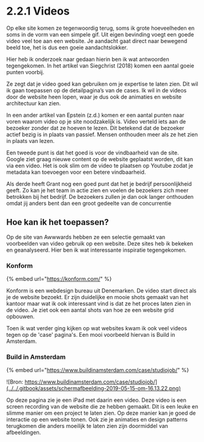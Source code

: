 # 2.2.1 Videos

Op elke site komen ze tegenwoordig terug, soms ik grote hoeveelheden en soms in de vorm van een simpele gif. Uit eigen bevinding voegt een goede video veel toe aan een website. Je aandacht gaat direct naar bewegend beeld toe, het is dus een goeie aandachtslokker. 

Hier heb ik onderzoek naar gedaan hierin ben ik wat antwoorden tegengekomen. In het artikel van Siegchrist \(2018\) komen een aantal goeie punten voorbij.

Ze zegt dat je video goed kan gebruiken om je expertise te laten zien. Dit wil ik gaan toepassen op de detailpagina’s van de cases. Ik wil in de videos door de website heen lopen, waar je dus ook de animaties en website architectuur kan zien. 

In een ander artikel van Epstein \(z.d.\) komen er een aantal punten naar voren waarom video op je site noodzakelijk is. Video verteld iets aan de bezoeker zonder dat ze hoeven te lezen. Dit betekend dat de bezoeker actief bezig is in plaats van passief. Mensen onthouden meer als ze het zien in plaats van lezen.

Een tweede punt is dat het goed is voor de vindbaarheid van de site. Google ziet graag nieuwe content op de website geplaatst worden, dit kan via een video. Het is ook slim om de video te plaatsen op Youtube zodat je metadata kan toevoegen voor een betere vindbaarheid.

Als derde heeft Grant nog een goed punt dat het je bedrijf persoonlijkheid geeft. Zo kan je het team in actie zien en voelen de bezoekers zich meer betrokken bij het bedrijf. De bezoekers zullen je dan ook langer onthouden omdat jij anders bent dan een groot gedeelte van de concurrentie

## Hoe kan ik het toepassen?

Op de site van Awwwards hebben ze een selectie gemaakt van voorbeelden van video gebruik op een website. Deze sites heb ik bekeken en geanalyseerd. Hier ben ik wat interessante inspiratie tegengekomen.

### Konform

{% embed url="https://konform.com/" %}

Konform is een webdesign bureau uit Denemarken. De video start direct als je de website bezoekt. Er zijn duidelijke en mooie shots gemaakt van het kantoor maar wat ik ook interessant vind is dat ze het proces laten zien in de video. Je ziet ook een aantal shots van hoe ze een website grid opbouwen. 

Toen ik wat verder ging kijken op wat websites kwam ik ook veel videos tegen op de 'case' pagina's. Een mooi voorbeeld hiervan is Build in Amsterdam.

### Build in Amsterdam

{% embed url="https://www.buildinamsterdam.com/case/studiojob/" %}

![Bron: https://www.buildinamsterdam.com/case/studiojob/](../../.gitbook/assets/schermafbeelding-2019-05-15-om-16.13.22.png)

Op deze pagina zie je een iPad met daarin een video. Deze video is een screen recording van de website die ze hebben gemaakt. Dit is een leuke en slimme manier om een project te laten zien. Op deze manier kan je goed de interactie op een website tonen. Ook zie je animaties en design patterns terugkomen die anders moeilijk te laten zien zijn doormiddel van afbeeldingen.

















